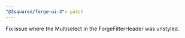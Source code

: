 ```yaml
---
"@3squared/forge-ui-3": patch
---
```


Fix issue where the Multiselect in the ForgeFilterHeader was unstyled.
